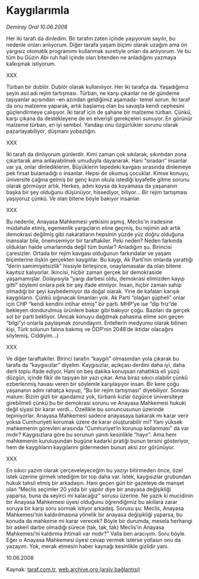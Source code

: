 # Kaygılarımla

*Demiray Oral 10.06.2008*

<div class="yazi">Her iki tarafı da dinledim.
Bir tarafın zaten içinde yaşıyorum sayılır, bu nedenle onları anlıyorum.
Diğer tarafa yaşam biçimi olarak uzağım ama ön yargısız otomatik programımı kullanmak suretiyle onları da anlıyorum.
Ve bu tüm bu Güzin Abi ruh hali içinde olan bitenden ne anladığımı yazmaya kalkışmak istiyorum.

XXX

Türban bir dublör. Dublör olarak kullanılıyor. Her iki tarafça da. 
Yaşadığımız şeyin asıl adı rejim tartışması. Türban, ne karşı çıkanlar ne de gündeme taşıyanlar açısından –en azından geldiğimiz aşamada- temel sorun. 
İki taraf da onu malzeme yaparak, artık başlamış olan bu savaşta kendi cephesini güçlendirmeye çalışıyor.
İki taraf için de şahane bir malzeme türban. Çünkü, karşı çıkana da destekleyene de en elverişli gerekçeleri sunuyor.
En görünür malzeme türban, en iyi sembol. Yandaşı onu özgürlükler sorunu olarak pazarlayabiliyor, düşmanı yobazlığın. 

XXX

İki tarafı da dinliyorum günlerdir. Kimi zaman çok sıkılarak, sıkıntıdan zona çıkartarak ama anlayabilmek umuduyla dayanarak.
Hani “sıradan” insanlar var ya, onlar dinlediklerim. Büyüklerin tepedeki kavgası sırasında dinlemeye pek fırsat bulamadığı o insanlar. Hepsi de okumuş çocuklar.
Kimse konuyu, üniversite çağına gelmiş bir genç kızın okula istediği kıyafetle gitme sorunu olarak görmüyor artık. Herkes, adını koysa da koyamasa da yaşananın başka bir şey olduğunu düşünüyor, hissediyor, biliyor...
Bir rejim tartışması yaşıyoruz çünkü. Ve olan bitene böyle bakıyor insanlar. 

XXX

Bu nedenle, Anayasa Mahkemesi yetkisini aşmış, Meclis’in iradesine müdahale etmiş, egemenlik yargıçların eline geçmiş, bu rejimin adı artık demokrasi değilmiş gibi nakaratların hepsinin yüzde yüz doğru olduğuna inansalar bile, önemsemiyor bir taraftakiler.
Peki neden? Neden farkında oldukları halde umarlarında değil tüm bunlar?
Anladığım şu. Birincisi çaresizler. Ortada bir rejim kavgası olduğunun farkındalar ve yaşam biçimlerine ilişkin gerçekten kaygılılar. Bu kaygı, Ak Parti’nin onlarda yarattığı “derin samimiyetsizlik” hissiyle birleşince, onaylamasalar da olan bitene kayıtsız kalıyorlar. 
İkincisi, hiçbir zaman gerçek bir demokraside yaşamamışlar. Dolayısıyla “yargı darbesi oldu, demokrasi elimizden kayıp gitti” söylemi onlara pek bir şey ifade etmiyor. İnsan, hiçbir zaman sahip olmadığı bir şeyi kaybedemiyor da doğal olarak.
Yine de kafaları karışık kaygılıların. Çünkü sığınacak limanları yok. Ak Parti “olağan şüpheli” onlar için CHP “kendi kendini intihar etmiş” bir parti. MHP’ye ise “dip friz”de bekleyen dondurulmuş ürünlere bakar gibi bakıyor çoğu. 
Bazıları da gerçek sol bir parti bekliyor. (Ancak konuyu dağıtmak pahasına elime son geçen “bilgi”yi onlarla paylaşmak zorundayım. Entellerin medyumu olarak bilinen kişi, Türk solunun falına bakmış ve ÖDP’nin 2048’de iktidar olacağını söylemiş. Ciddiyim...) 

XXX

Ve diğer taraftakiler. Birinci tarafın “kaygılı” olmasından yola çıkarak bu tarafa da “kaygısızlar” diyelim. Kaygısızlar, açıkçası derdini daha iyi, daha derli toplu ifade ediyor. Hani on beş dakika konuşsan rahatlıkla eli yüzü düzgün, içinde fikir de taşıyan bir yazı çıkar. Ama biraz sıkıcı olabilir çünkü ezberlenmiş havası veren bir söylemle karşılaşıyor insan.
Bir kere çoğu yaşananın adını rahatça koyup, “Bu bir rejim tartışması” diyebiliyor. Sonrası malum: Bizim gizli bir ajandamız yok, türbanlı kızlar özgürce üniversiteye girebilmeli çünkü bu bir demokrasi sorunu ve Anayasa Mahkemesi hukuki değil siyasi bir karar verdi...
Özellikle bu sonuncusunun üzerinde tepiniyorlar. Anayasa Mahkemesi sadece anayasaya bakarak mı karar verir yoksa Cumhuriyeti korumak üzere de karar oluşturabilir mi? Yani yüksek mahkemenin görevleri arasında “Cumhuriyet’in korunup kollanması” da var mıdır? Kaygısızlara göre bu sorunun yanıtı kesinlikle “hayır”. 
Ama hem mahkemenin kuruluşundan bugüne kadarki pratiği bunun tersini gösteriyor, hem de kaygılıların kaygılarını gidermeden bunun aksi zor görünüyor. 

XXX

En sıkıcı yazım olarak çerçeveleyeceğim bu yazıyı bitirmeden önce, özel istek üzerine girmek istediğim bir top daha var. İstek, kaygısızlar grubundan hukuk tahsil etmiş bir arkadaşın. 
Hani geçen gün bir gazeteye de manşet olan “Meclis seçimler 20 yılda bir yapılır diye bir anayasa değişikliği yaparsa, buna da seyirci mi kalacağız” sorusu üzerine. Ne yazık ki mucidinin bir Anayasa Mahkemesi üyesi olduğunu öğrendiğimiz bu akıllara zarar soruya bir karşı soru sormak istiyor arkadaş.
Sorusu şu: Meclis, Anayasa Mahkemesi’nin kaldırılmasına yönelik bir anayasa değişikliği yaparsa, bu konuda da mahkeme mi karar verecek? Böyle bir durumda, mesela herhangi bir askerî darbe olmadığı sürece (tak, tak, tak) Meclis’in Anayasa Mahkemesi’ni kaldırma ihtimali var mıdır?”
Valla ben aracıyım. Soru böyle. Eğer o Anayasa Mahkemesi üyesi cevap vermek isterse yollasın onu da yazayım.
Yok, merak etmesin haber kaynağı kesinlikle gizlidir yani.

10.06.2008</div>

Kaynak: [taraf.com.tr](m), [web.archive.org (arşiv bağlantısı)](http://web.archive.org/web/20101201093417/http://taraf.com.tr/demiray-oral/makale-kaygilarimla.htm)
